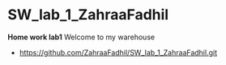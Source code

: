 # SW_lab_1_ZahraaFadhil
**Home work lab1**
Welcome to my warehouse
* https://github.com/ZahraaFadhil/SW_lab_1_ZahraaFadhil.git